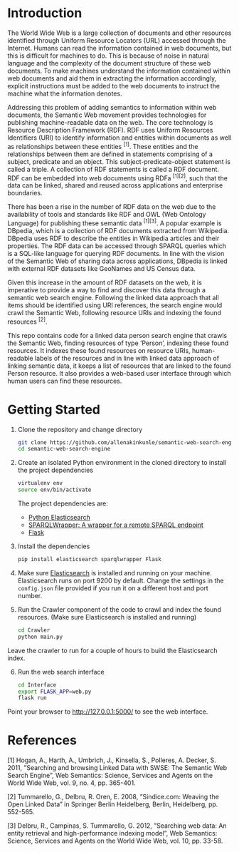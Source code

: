 # Introduction
The World Wide Web is a large collection of documents and other resources identified through Uniform Resource Locators (URL) accessed through the Internet. Humans can read the information contained in web documents, but this is difficult for machines to do. This is because of noise in natural language and the complexity of the document structure of these web documents. To make machines understand the information contained within web documents and aid them in extracting the information accordingly, explicit instructions must be added to the web documents to instruct the machine what the information denotes.

Addressing this problem of adding semantics to information within web documents, the Semantic Web movement provides technologies for publishing machine-readable data on the web. The core technology is Resource Description Framework (RDF). RDF uses Uniform Resources Identifiers (URI) to identify information and entities within documents as well as relationships between these entities <sup>[1]</sup>. These entities and the relationships between them are defined in statements comprising of a subject, predicate and an object. This subject-predicate-object statement is called a triple. A collection of RDF statements is called a RDF document. RDF can be embedded into web documents using RDFa <sup>[1][2]</sup>, such that the data can be linked, shared and reused across applications and enterprise boundaries.

There has been a rise in the number of RDF data on the web due to the availability of tools and standards like RDF and OWL (Web Ontology Language) for publishing these semantic data <sup>[1][3]</sup>. A popular example is DBpedia, which is a collection of RDF documents extracted from Wikipedia. DBpedia uses RDF to describe the entities in Wikipedia articles and their properties. The RDF data can be accessed through SPARQL queries which is a SQL-like language for querying RDF documents. In line with the vision of the Semantic Web of sharing data across applications, DBpedia is linked with external RDF datasets like GeoNames and US Census data.

Given this increase in the amount of RDF datasets on the web, it is imperative to provide a way to find and discover this data through a semantic web search engine. Following the linked data approach that all items should be identified using URI references, the search engine would crawl the Semantic Web, following resource URIs and indexing the found resources <sup>[2]</sup>.

This repo contains code for a linked data person search engine that crawls the Semantic Web, finding resources of type ’Person’, indexing these found resources. It indexes these found resources on resource URIs, human-readable labels of the resources and in line with linked data approach of linking semantic data, it keeps a list of resources that are linked to the found Person resource. It also provides a web-based user interface through which human users can find these resources.

# Getting Started
1. Clone the repository and change directory
    ```bash
    git clone https://github.com/allenakinkunle/semantic-web-search-engine
    cd semantic-web-search-engine
    ```

2. Create an isolated Python environment in the cloned directory to install the project dependencies
    ```bash
    virtualenv env
    source env/bin/activate
    ```
    The project dependencies are:
    * [Python Elasticsearch](https://elasticsearch-py.readthedocs.io/en/master/)
    * [SPARQLWrapper: A wrapper for a remote SPARQL endpoint](https://github.com/RDFLib/sparqlwrapper)
    * [Flask](http://flask.pocoo.org)

3. Install the dependencies
    ```bash
    pip install elasticsearch sparqlwrapper Flask
    ```

4. Make sure [Elasticsearch](https://www.elastic.co/guide/en/elasticsearch/reference/current/_installation.html) is installed and running on your machine. Elasticsearch runs on port 9200 by default. Change the settings in the `config.json` file provided if you run it on a different host and port number.

5. Run the Crawler component of the code to crawl and index the found resources. (Make sure Elasticsearch is installed and running)
    ```bash
    cd Crawler
    python main.py
    ```
Leave the crawler to run for a couple of hours to build the Elasticsearch index.

6. Run the web search interface
    ```bash
    cd Interface
    export FLASK_APP=web.py
    flask run
    ```
Point your browser to http://127.0.0.1:5000/ to see the web interface.

# References
[1] Hogan, A., Harth, A., Umbrich, J., Kinsella, S., Polleres, A. Decker, S. 2011, ”Searching and browsing Linked Data with SWSE: The Semantic Web Search Engine”, Web Semantics: Science, Services and Agents on the World Wide Web, vol. 9, no. 4, pp. 365-401.

[2] Tummarello, G., Delbru, R. Oren, E. 2008, ”Sindice.com: Weaving the Open Linked Data” in Springer Berlin Heidelberg, Berlin, Heidelberg, pp. 552-565.

[3] Delbru, R., Campinas, S. Tummarello, G. 2012, ”Searching web data: An entity retrieval and high-performance indexing model”, Web Semantics: Science, Services and Agents on the World Wide Web, vol. 10, pp. 33-58.
